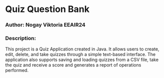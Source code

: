 # Quiz Question Bank
### Author: Nogay Viktoria EEAIR24
### Description: 
This project is a Quiz Application created in Java. It allows users to create, edit, delete, and take quizzes through a simple text-based interface. The application also supports saving and loading quizzes from a CSV file, take the quiz and receive a score and generates a report of operations performed.
